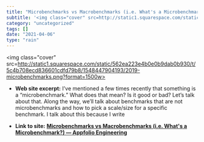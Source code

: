 ```yaml
---
title: "Microbenchmarks vs Macrobenchmarks (i.e. What's a Microbenchmark?) — Appfolio Engineering"
subtitle: '<img class="cover" src=http://static1.squarespace.com/static/562ea223e4b0e0b9dab0b930/t/5c4b708ecd83...'
category: "uncategorized"
tags: []
date: "2021-04-06"
type: "rain"
---
```

<img class="cover" src=http://static1.squarespace.com/static/562ea223e4b0e0b9dab0b930/t/5c4b708ecd836601cdfd79b8/1548447904193/2019-microbenchmarks.png?format=1500w>



* **Web site excerpt:** I’ve mentioned a few times recently that something is a “microbenchmark.” What does that mean? Is it good or bad? Let’s talk about that. Along the way, we’ll talk about benchmarks that are not microbenchmarks and how to pick a scale/size for a specific benchmark. I talk about this because I write

* **Link to site:** **[Microbenchmarks vs Macrobenchmarks (i.e. What's a Microbenchmark?) — Appfolio Engineering](http://engineering.appfolio.com/appfolio-engineering/2019/1/7/microbenchmarks-vs-macrobenchmarks-ie-whats-a-microbenchmark)**